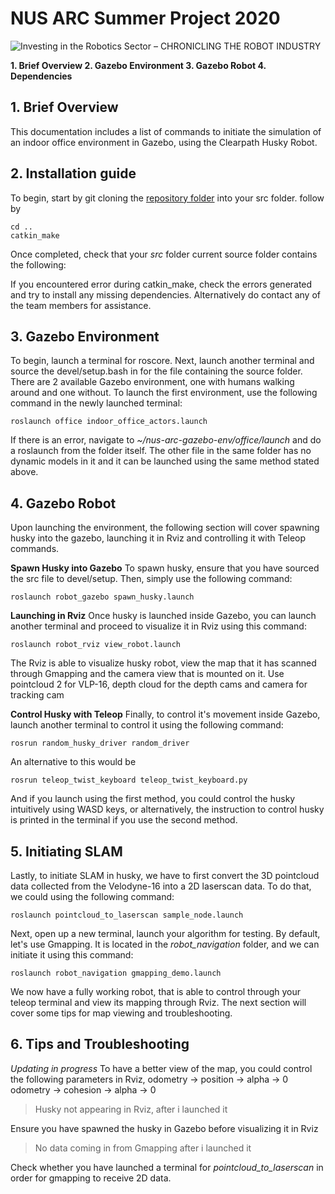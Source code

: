 


# NUS ARC Summer Project 2020
![Investing in the Robotics Sector – CHRONICLING THE ROBOT INDUSTRY](https://robotrabbi.com/wp-content/uploads/2015/03/clearpath-robotics-husky-e1426720202779-1940x1092.jpg)

 **1. Brief Overview 
 2. Gazebo Environment
 3. Gazebo Robot 
 4. Dependencies** 

## 1. Brief Overview
This documentation includes a list of commands to initiate the simulation of an indoor office environment in Gazebo, using the Clearpath Husky Robot. 

## 2. Installation guide 

To begin, start by git cloning the [repository folder](https://github.com/felixjhmong/nus-arc-gazebo-env) into your src folder. follow by 

    cd ..
    catkin_make 

Once completed, check that your *src* folder current source folder contains the following: 

If you encountered error during catkin_make, check the errors generated and try to install any missing dependencies. Alternatively do contact any of the team members for assistance. 

## 3. Gazebo Environment

To begin, launch a terminal for roscore. Next, launch another terminal and source the devel/setup.bash in for the file containing the source folder. There are 2 available Gazebo environment, one with humans walking around and one without. To launch the first environment, use the following command in the newly launched terminal: 

    roslaunch office indoor_office_actors.launch
 If there is an error, navigate to *~/nus-arc-gazebo-env/office/launch* and do a roslaunch from the folder itself. The other file in the same folder has no dynamic models in it and it can be launched using the same method stated above. 

## 4. Gazebo Robot
Upon launching the environment, the following section will cover spawning husky into the gazebo, launching it in Rviz and controlling it with Teleop commands. 

**Spawn Husky into Gazebo**
To spawn husky, ensure that you have sourced the src file to devel/setup. Then, simply use the following command:

    roslaunch robot_gazebo spawn_husky.launch

**Launching in Rviz**
Once husky is launched inside Gazebo, you can launch another terminal and proceed to visualize it in Rviz using this command:

    roslaunch robot_rviz view_robot.launch
The Rviz is able to visualize husky robot, view the map that it has scanned through Gmapping and the camera view that is mounted on it. Use pointcloud 2 for VLP-16, depth cloud for the depth cams and camera for tracking cam

**Control Husky with Teleop**
Finally, to control it's movement inside Gazebo, launch another terminal to control it using the following command:

    rosrun random_husky_driver random_driver
An alternative to this would be 

    rosrun teleop_twist_keyboard teleop_twist_keyboard.py
And if you launch using the first method, you could control the husky intuitively using WASD keys, or alternatively, the instruction to control husky is printed in the terminal if you use the second method.

## 5. Initiating SLAM 
Lastly, to initiate SLAM in husky, we have to first convert the 3D pointcloud data collected from the Velodyne-16 into a 2D laserscan data. To do that, we could using the following command: 

    roslaunch pointcloud_to_laserscan sample_node.launch
 
Next, open up a new terminal, launch your algorithm for testing. By default, let's use Gmapping. It is located in the *robot_navigation* folder, and we can initiate it using this command: 

    roslaunch robot_navigation gmapping_demo.launch
We now have a fully working robot, that is able to control through your teleop terminal and view its mapping through Rviz. The next section will cover some tips for map viewing and troubleshooting. 

## 6. Tips and Troubleshooting
*Updating in progress*
To have a better view of the map, you could control the following parameters in Rviz, 
odometry -> position -> alpha -> 0
odometry -> cohesion -> alpha -> 0 

> Husky not appearing in Rviz, after i launched it 

Ensure you have spawned the husky in Gazebo before visualizing it in Rviz 

> No data coming in from Gmapping after i launched it 

Check whether you have launched a terminal for *pointcloud_to_laserscan* in order for gmapping to receive 2D data. 

<!--stackedit_data:
eyJoaXN0b3J5IjpbLTg4MjQyOTMzMSwtMTg5MTM0MzkxMSwxMj
U1NzUzMDMyLC0zMDAxODI0ODQsMzUzNzEwMjE5LDExNTkzNDE0
NzEsLTE3NzkzNTA4MzIsLTkyNTg2NzYzNiwxODYyNTA5NzA1XX
0=
-->